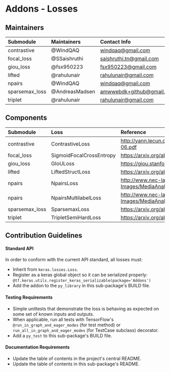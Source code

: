 # Addons - Losses

## Maintainers
| Submodule  |  Maintainers  | Contact Info   |
|:---------- |:----------- |:------------- |
| contrastive |  @WindQAQ | windqaq@gmail.com |
| focal_loss | @SSaishruthi  | saishruthi.tn@gmail.com |
| giou_loss | @fsx950223  | fsx950223@gmail.com |
| lifted | @rahulunair | rahulunair@gmail.com  |
| npairs | @WindQAQ | windqaq@gmail.com |
| sparsemax_loss | @AndreasMadsen | amwwebdk+github@gmail.com |
| triplet |  @rahulunair | rahulunair@gmail.com  |

## Components
| Submodule | Loss  | Reference               |
|:----------------------- |:---------------------|:--------------------------|
| contrastive | ContrastiveLoss | http://yann.lecun.com/exdb/publis/pdf/hadsell-chopra-lecun-06.pdf |
| focal_loss | SigmoidFocalCrossEntropy | https://arxiv.org/abs/1708.02002  |
| giou_loss | GIoULoss | https://giou.stanford.edu/GIoU.pdf       |
| lifted | LiftedStructLoss | https://arxiv.org/abs/1511.06452       |
| npairs | NpairsLoss | http://www.nec-labs.com/uploads/images/Department-Images/MediaAnalytics/papers/nips16_npairmetriclearning.pdf |
| npairs | NpairsMultilabelLoss | http://www.nec-labs.com/uploads/images/Department-Images/MediaAnalytics/papers/nips16_npairmetriclearning.pdf |
| sparsemax_loss | SparsemaxLoss |  https://arxiv.org/abs/1602.02068 |
| triplet | TripletSemiHardLoss | https://arxiv.org/abs/1503.03832       |


## Contribution Guidelines
#### Standard API
In order to conform with the current API standard, all losses
must:
 * Inherit from `keras.losses.Loss`.
 * Register as a keras global object so it can be serialized properly: `@tf.keras.utils.register_keras_serializable(package='Addons')`
 * Add the addon to the `py_library` in this sub-package's BUILD file.

#### Testing Requirements
 * Simple unittests that demonstrate the loss is behaving as expected on
 some set of known inputs and outputs.
 * When applicable, run all tests with TensorFlow's
   `@run_in_graph_and_eager_modes` (for test method)
   or `run_all_in_graph_and_eager_modes` (for TestCase subclass)
   decorator.
 * Add a `py_test` to this sub-package's BUILD file.

#### Documentation Requirements
 * Update the table of contents in the project's central README.
 * Update the table of contents in this sub-package's README.
